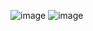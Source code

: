 ![image](https://user-images.githubusercontent.com/57319180/156291331-3fa553b9-e05a-46e3-8a91-f8029fed9aa8.png)
![image](https://user-images.githubusercontent.com/57319180/156291790-954dd5cb-48ca-4691-a2f9-a81c1b78482a.png)

